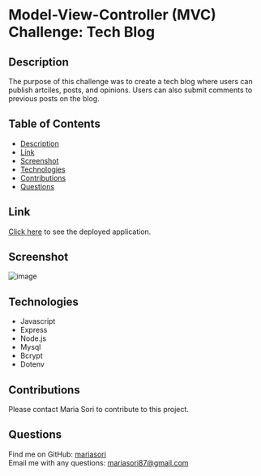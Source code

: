 # Model-View-Controller (MVC) Challenge: Tech Blog


## Description
The purpose of this challenge was to create a tech blog where users can publish artciles, posts, and opinions.  Users can also submit comments to previous posts on the blog.

## Table of Contents
- [Description](#description)
- [Link](#link)
- [Screenshot](#screenshot) 
- [Technologies](#technologies)
- [Contributions](#contributions)
- [Questions](#questions)

## Link
[Click here](https://gentle-peak-82851.herokuapp.com/) to see the deployed application.

## Screenshot
![image](https://user-images.githubusercontent.com/88404610/152116893-8b57078e-ec5a-4f99-bf40-501178964729.png)

## Technologies
- Javascript
- Express
- Node.js
- Mysql
- Bcrypt
- Dotenv

## Contributions
Please contact Maria Sori to contribute to this project.

## Questions
Find me on GitHub: [mariasori](https://github.com/mariasori)
<br />
Email me with any questions: [mariasori87@gmail.com](mailto:mariasori87@gmail.com)
